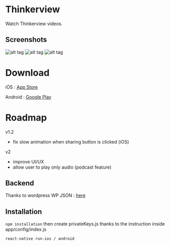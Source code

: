 # Thinkerview
Watch Thinkerview videos.

## Screenshots
![alt tag](https://github.com/PierreBresson/thinkerview/blob/master/screen1.jpg)
![alt tag](https://github.com/PierreBresson/thinkerview/blob/master/screen2.jpg)
![alt tag](https://github.com/PierreBresson/thinkerview/blob/master/screen3.jpg)

# Download
iOS : [App Store](https://itunes.apple.com/us/app/thinkerview/id1406076265?ls=1&mt=8)

Android : [Google Play](https://play.google.com/store/apps/details?id=com.thinkerview)

# Roadmap
v1.2
- fix slow animation when sharing button is clicked (iOS)

v2
- improve UI/UX
- allow user to play only audio (podcast feature)

## Backend
Thanks to wordpress WP JSON : [here](http://thinkerview.pierrebresson.com/wp-json/wp/v2/)

## Installation
`npm installation` then create privateKeys.js thanks to the instruction inside app/config/index.js

`react-native run-ios / android`